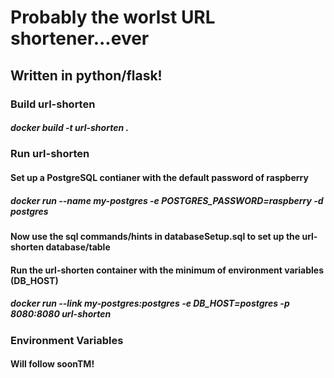 # Probably the worlst URL shortener...ever
## Written in python/flask!

### Build url-shorten
##### docker build -t url-shorten .

### Run url-shorten
#### Set up a PostgreSQL contianer with the default password of raspberry
##### docker run --name my-postgres -e POSTGRES_PASSWORD=raspberry -d postgres

#### Now use the sql commands/hints in databaseSetup.sql to set up the url-shorten database/table

#### Run the url-shorten container with the minimum of environment variables (DB_HOST)
##### docker run --link my-postgres:postgres -e DB_HOST=postgres -p 8080:8080 url-shorten

### Environment Variables
#### Will follow soonTM!
